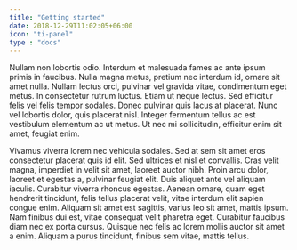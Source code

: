 ```yaml
---
title: "Getting started"
date: 2018-12-29T11:02:05+06:00
icon: "ti-panel"
type : "docs"
---
```


Nullam non lobortis odio. Interdum et malesuada fames ac ante ipsum primis in faucibus. Nulla magna metus, pretium nec interdum id, ornare sit amet nulla. Nullam lectus orci, pulvinar vel gravida vitae, condimentum eget metus. In consectetur rutrum luctus. Etiam ut neque lectus. Sed efficitur felis vel felis tempor sodales. Donec pulvinar quis lacus at placerat. Nunc vel lobortis dolor, quis placerat nisl. Integer fermentum tellus ac est vestibulum elementum ac ut metus. Ut nec mi sollicitudin, efficitur enim sit amet, feugiat enim.

Vivamus viverra lorem nec vehicula sodales. Sed at sem sit amet eros consectetur placerat quis id elit. Sed ultrices et nisl et convallis. Cras velit magna, imperdiet in velit sit amet, laoreet auctor nibh. Proin arcu dolor, laoreet et egestas a, pulvinar feugiat elit. Duis aliquet ante vel aliquam iaculis. Curabitur viverra rhoncus egestas. Aenean ornare, quam eget hendrerit tincidunt, felis tellus placerat velit, vitae interdum elit sapien congue enim. Aliquam sit amet est sagittis, varius leo sit amet, mattis ipsum. Nam finibus dui est, vitae consequat velit pharetra eget. Curabitur faucibus diam nec ex porta cursus. Quisque nec felis ac lorem mollis auctor sit amet a enim. Aliquam a purus tincidunt, finibus sem vitae, mattis tellus.